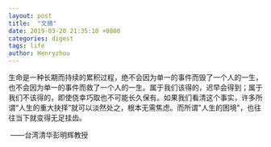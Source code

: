 ```yaml
---
layout: post
title:  "文摘"
date: 2019-03-20 21:35:10 +0800
categories: digest
tags: life
author: Henryzhou
---
```


生命是一种长期而持续的累积过程，绝不会因为单一的事件而毁了一个人的一生，也不会因为单一的事件而救了一个人的一生。属于我们该得的，迟早会得到；属于我们不该得的，即使侥幸巧取也不可能长久保有。如果我们看清这个事实，许多所谓“人生的重大抉择”就可以淡然处之，根本无需焦虑。而所谓"人生的困境"，也往往当下就变得无足挂齿。

​																		——台湾清华彭明辉教授